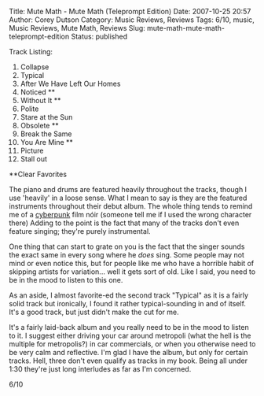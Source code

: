 Title: Mute Math - Mute Math (Teleprompt Edition)
Date: 2007-10-25 20:57
Author: Corey Dutson
Category: Music Reviews, Reviews
Tags: 6/10, music, Music Reviews, Mute Math, Reviews
Slug: mute-math-mute-math-teleprompt-edition
Status: published

<div class="albumCover">

</div>

<div class="trackListing">

Track Listing:

</div>

1.  Collapse
2.  Typical
3.  After We Have Left Our Homes
4.  Noticed \*\*
5.  Without It \*\*
6.  Polite
7.  Stare at the Sun
8.  Obsolete \*\*
9.  Break the Same
10. You Are Mine \*\*
11. Picture
12. Stall out

\*\*Clear Favorites

The piano and drums are featured heavily throughout the tracks, though I
use 'heavily' in a loose sense. What I mean to say is they are the
featured instruments throughout their debut album. The whole thing tends
to remind me of a
[cyberpunk](http://en.wikipedia.org/wiki/Cyberpunk "cyberpunk") film
nóir (someone tell me if I used the wrong character there) Adding to the
point is the fact that many of the tracks don't even feature singing;
they're purely instrumental.

One thing that can start to grate on you is the fact that the singer
sounds the exact same in every song where he *does* sing. Some people
may not mind or even notice this, but for people like me who have a
horrible habit of skipping artists for variation... well it gets sort of
old. Like I said, you need to be in the mood to listen to this one.

As an aside, I almost favorite-ed the second track "Typical" as it is a
fairly solid track but ironically, I found it rather typical-sounding in
and of itself. It's a good track, but just didn't make the cut for me.

It's a fairly laid-back album and you really need to be in the mood to
listen to it. I suggest either driving your car around metropoli (what
the hell is the multiple for metropolis?) in car commercials, or when
you otherwise need to be very calm and reflective. I'm glad I have the
album, but only for certain tracks. Hell, three don't even qualify as
tracks in my book. Being all under 1:30 they're just long interludes as
far as I'm concerned.

6/10
